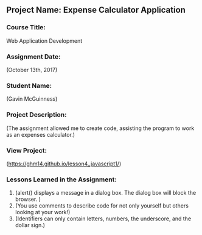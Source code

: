 ## Project Name:  Expense Calculator Application

### Course Title:
Web Application Development

### Assignment Date:  
(October 13th, 2017)

### Student Name:  
(Gavin McGuinness)

### Project Description:
(The assignment allowed me to create code, assisting the program to work as an expenses calculator.)

### View Project:
(https://ghm14.github.io/lesson4_javascript1/)

### Lessons Learned in the Assignment:
1. (alert() displays a message in a dialog box. The dialog box will block the browser. )
2. (You use comments to describe code for not only yourself but others looking at your work!)
3. (Identifiers can only contain letters, numbers, the underscore, and the dollar sign.)

